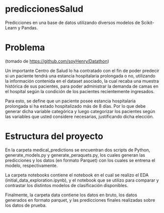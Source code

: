 # prediccionesSalud

Predicciones en una base de datos utilizando diversos modelos de Scikit-Learn y Pandas.

# Problema

(tomado de https://github.com/soyHenry/Datathon)

Un importante Centro de Salud lo ha contratado con el fin de poder predecir si un paciente tendrá una estancia hospitalaria prolongada o no, utilizando la información contenida en el dataset asociado, la cual recaba una muestra histórica de sus pacientes, para poder administrar la demanda de camas en el hospital según la condición de los pacientes recientemente ingresados.

Para esto, se define que un paciente posee estancia hospitalaria prolongada si ha estado hospitalizado más de 8 días. Por lo que debe generar dicha variable categórica y luego categorizar los pacientes según las variables que usted considere necesarias, justificando dicha elección.​

# Estructura del proyecto

En la carpeta medical_predictions se encuentran dos scripts de Python, generate_models.py y generate_peraquets.py, los cuales generan las predicciones y los datos (en formato Parquet) con los cuales se entrena el modelo, respectivamente.

La carpeta notebooks contiene el notebook en el cual se realizo el EDA (initial_data_exploration.ipynb), y el notebook que se utilizo para comparar y contrastar los distintos modelos de clasificación disponibles.

Finalmente, la carpeta data contiene los datos en bruto, los datos generados en formato parquet, y las predicciones finales realizadas sobre los datos de prueba.